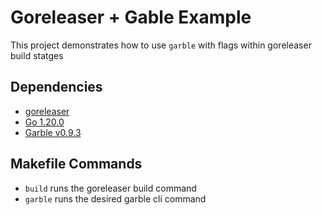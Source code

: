 # Goreleaser + Gable Example

This project demonstrates how to use `garble`
with flags within goreleaser build statges

## Dependencies

- [goreleaser](https://github.com/goreleaser/goreleaser)
- [Go 1.20.0](https://go.dev/dl/)
- [Garble v0.9.3](https://github.com/burrowers/garble)

## Makefile Commands

- `build` runs the goreleaser build command
- `garble` runs the desired garble cli command
